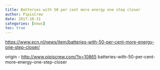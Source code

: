 ```yaml
---
title: Batteries with 50 per cent more energy one step closer
author: PipisCrew
date: 2017-10-31
categories: [news]
toc: true
---
```


https://www.ecn.nl/news/item/batteries-with-50-per-cent-more-energy-one-step-closer/

origin - http://www.pipiscrew.com/?p=10865 batteries-with-50-per-cent-more-energy-one-step-closer